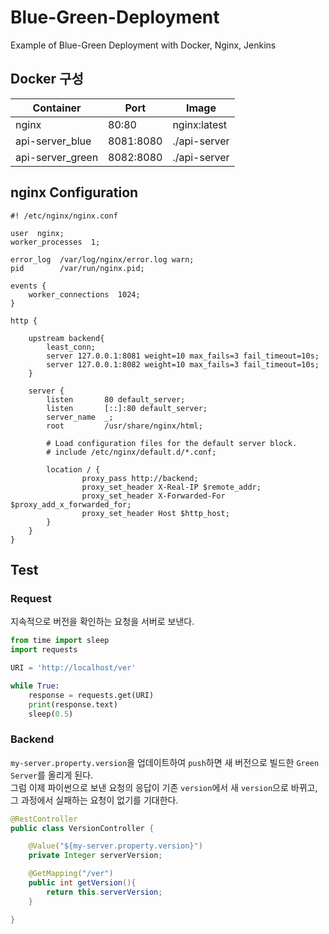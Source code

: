 # Blue-Green-Deployment

Example of Blue-Green Deployment with Docker, Nginx, Jenkins  
    
## Docker 구성

|Container|Port|Image|
|---------|----|-----|
|nginx|80:80|nginx:latest|
|api-server_blue|8081:8080|./api-server|
|api-server_green|8082:8080|./api-server|

## nginx Configuration

```nginx
#! /etc/nginx/nginx.conf

user  nginx;
worker_processes  1;

error_log  /var/log/nginx/error.log warn;
pid        /var/run/nginx.pid;

events {
    worker_connections  1024;
}

http {

    upstream backend{
        least_conn;
        server 127.0.0.1:8081 weight=10 max_fails=3 fail_timeout=10s;
        server 127.0.0.1:8082 weight=10 max_fails=3 fail_timeout=10s;
    }

    server {
        listen       80 default_server;
        listen       [::]:80 default_server;
        server_name  _;
        root         /usr/share/nginx/html;

        # Load configuration files for the default server block.
        # include /etc/nginx/default.d/*.conf;

        location / {
                proxy_pass http://backend;
                proxy_set_header X-Real-IP $remote_addr;
                proxy_set_header X-Forwarded-For $proxy_add_x_forwarded_for;
                proxy_set_header Host $http_host;
        }
    }
}
```

## Test

### Request

지속적으로 버전을 확인하는 요청을 서버로 보낸다.

```python
from time import sleep
import requests

URI = 'http://localhost/ver'

while True:
    response = requests.get(URI)
    print(response.text)
    sleep(0.5)
```

### Backend

`my-server.property.version`을 업데이트하여 `push`하면 새 버전으로 빌드한 `Green Server`를 올리게 된다.  
그럼 이제 파이썬으로 보낸 요청의 응답이 기존 `version`에서 새 `version`으로 바뀌고, 그 과정에서 실패하는 요청이 없기를 기대한다.

```java
@RestController
public class VersionController {

    @Value("${my-server.property.version}")
    private Integer serverVersion;

    @GetMapping("/ver")
    public int getVersion(){
        return this.serverVersion;
    }

}
```